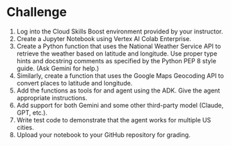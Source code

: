 # Challenge 

1. Log into the Cloud Skills Boost environment provided by your instructor.
2. Create a Jupyter Notebook using Vertex AI Colab Enterprise.
3. Create a Python function that uses the National Weather Service API to retrieve the weather based
on latitude and longitude. Use proper type hints and docstring comments as specified by the
Python PEP 8 style guide. (Ask Gemini for help.)
4. Similarly, create a function that uses the Google Maps Geocoding API to convert places to latitude
and longitude.
5. Add the functions as tools for and agent using the ADK. Give the agent appropriate instructions.
6. Add support for both Gemini and some other third-party model (Claude, GPT, etc.).
7. Write test code to demonstrate that the agent works for multiple US cities.
8. Upload your notebook to your GitHub repository for grading.